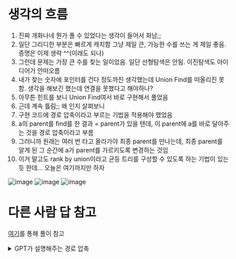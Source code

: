 # 생각의 흐름
1. 진짜 개화나네 뭔가 풀 수 있었다는 생각이 들어서 화남;;
2. 일단 그리디한 부분은 빠르게 캐치함 그냥 제일 큰, 가능한 수를 쓰는 게 제일 좋음. 증명은 이제 생략 ^^(이래도 되나)
3. 그런데 문제는 가장 큰 수를 찾는 일이었음. 일단 선형탐색은 안됨. 이진탐색도 아이디어가 안떠오름
4. 내가 찾는 숫자에 포인터를 건다 정도까진 생각했는데 Union Find를 떠올리진 못함. 생각을 해보긴 했는데 연결을 못했다고 해야하나?
5. 아무튼 힌트를 보니 Union Find여서 바로 구현해서 풀었음
6. 근데 계속 틀림;; 왜 인지 살펴보니
7. 구현 코드에 경로 압축이라고 부르는 기법을 적용해야 했었음
8. a의 parent를 find를 한 결과 = parent가 있을 텐데, 이 parent에 a를 바로 달아주는 것을 경로 압축이라고 부름
9. 그러니까 원래는 여러 번 타고 올라가야 최종 parent를 만나는데, 최종 parent를 알게 된 그 순간에 a가 parent를 가르키도록 변경하는 것임
10. 이거 말고도 rank by union이라고 균등 트리를 구성할 수 있도록 하는 기법이 있는 듯 한데... 오늘은 여기까지만 하자

![image](https://github.com/user-attachments/assets/b0b139a8-3b89-4397-b6c2-5ea3c441f6e7)
![image](https://github.com/user-attachments/assets/aaf8dfdd-c016-4d83-a858-1e7109fc8936)
![image](https://github.com/user-attachments/assets/3d992a2e-b652-4374-b5f0-c764676fcf2c)


# 다른 사람 답 참고
[여기](https://cat-holic0713.tistory.com/16)를 통해 풀이 참고<br>
<details>
<summary>GPT가 설명해주는 경로 압축</summary>
기존에 작성한 find 코드와 최적화된 find 코드를 비교해 보면, 경로 압축 (path compression)의 유무가 가장 큰 차이점입니다.<br>
기존 코드에서는 경로 압축이 없어서 Union-Find의 트리가 깊어질 때 비효율적이 되는 문제가 있습니다.<br>

- 기존 find 코드
```
def find(g):
    if g == links[g]:
        return g
    else:
        return find(links[g])
```
동작 방식:
입력 g에 대해 재귀적으로 부모를 찾아 올라가며 최종 루트를 반환합니다.
하지만, 부모 노드로 이동하는 과정에서 방문했던 노드들은 그대로 두기 때문에 트리의 깊이가 유지됩니다.
트리가 비대칭적으로 길어지면, 특정 노드에서 루트를 찾는 비용이 커질 수 있습니다.

- 최적화된 find 코드
```
def find(g):
    if g != links[g]:
        links[g] = find(links[g])  # 경로 압축
    return links[g]
```
동작 방식:
입력 g에 대해 재귀적으로 부모를 찾아 올라가면서, 방문한 모든 노드의 부모를 루트로 직접 연결합니다.
한 번 find를 호출한 이후에는 트리의 높이가 크게 줄어들어, 이후 같은 루트를 찾을 때 빠르게 접근할 수 있습니다.
</details>


